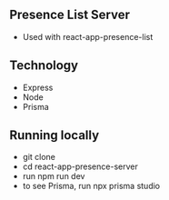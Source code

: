 ## Presence List Server

- Used with react-app-presence-list

## Technology

- Express
- Node
- Prisma

## Running locally

- git clone
- cd react-app-presence-server
- run npm run dev
- to see Prisma, run npx prisma studio
